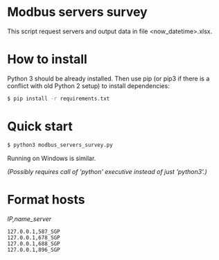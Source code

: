 # Modbus servers survey
This script request servers and output data in file <now_datetime>.xlsx.

# How to install
Python 3 should be already installed. Then use pip (or pip3 if there is a conflict with old Python 2 setup) to install dependencies:

```bash
$ pip install -r requirements.txt
```
# Quick start

```bash
$ python3 modbus_servers_survey.py
```

Running on Windows is similar.

*(Possibly requires call of 'python' executive instead of just 'python3'.)*

# Format hosts
*IP,name_server*
```127.0.0.1,565_SGP
127.0.0.1,587_SGP
127.0.0.1,678_SGP
127.0.0.1,688_SGP
127.0.0.1,896_SGP
```

